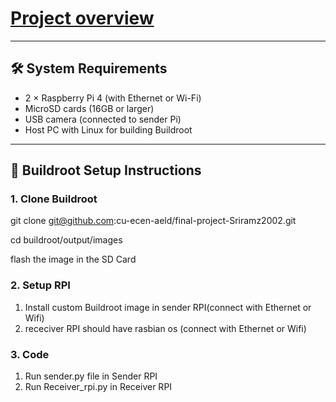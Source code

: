 # [Project overview](https://github.com/cu-ecen-aeld/final-project-Darshan-ES/wiki)


---

## 🛠️ System Requirements

- 2 × Raspberry Pi 4 (with Ethernet or Wi-Fi)
- MicroSD cards (16GB or larger)
- USB camera (connected to sender Pi)
- Host PC with Linux for building Buildroot

---

## 🔧 Buildroot Setup Instructions

### 1. Clone Buildroot

git clone git@github.com:cu-ecen-aeld/final-project-Sriramz2002.git

cd buildroot/output/images

flash the image in the SD Card

### 2. Setup RPI

1. Install custom Buildroot image in sender RPI(connect with Ethernet or Wifi)
2. receciver RPI should have rasbian os (connect with Ethernet or Wifi)

### 3. Code

1. Run sender.py file in Sender RPI
2. Run Receiver_rpi.py in Receiver RPI












